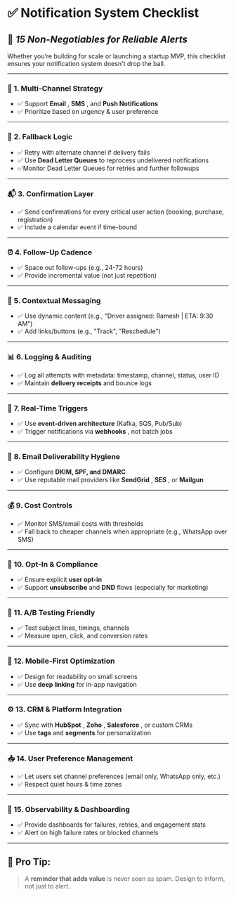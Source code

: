 # ✅ **Notification System Checklist**

## 🎯 *15 Non-Negotiables for Reliable Alerts*

Whether you’re building for scale or launching a startup MVP, this checklist ensures your notification system doesn't drop the ball.

---

### 🧱 **1. Multi-Channel Strategy**

* ✅ Support  **Email** ,  **SMS** , and **Push Notifications**
* ✅ Prioritize based on urgency & user preference

---

### 🔁 **2. Fallback Logic**

* ✅ Retry with alternate channel if delivery fails
* ✅ Use **Dead Letter Queues** to reprocess undelivered notifications
* ✅Monitor Dead Letter Queues for retries and further followups

---

### 📬 **3. Confirmation Layer**

* ✅ Send confirmations for every critical user action (booking, purchase, registration)
* ✅ Include a calendar event if time-bound

---

### ⏰ **4. Follow-Up Cadence**

* ✅ Space out follow-ups (e.g., 24-72 hours)
* ✅ Provide incremental value (not just repetition)

---

### 🧠 **5. Contextual Messaging**

* ✅ Use dynamic content (e.g., “Driver assigned: Ramesh | ETA: 9:30 AM”)
* ✅ Add links/buttons (e.g., "Track", "Reschedule")

---

### 📊 **6. Logging & Auditing**

* ✅ Log all attempts with metadata: timestamp, channel, status, user ID
* ✅ Maintain **delivery receipts** and bounce logs

---

### 📡 **7. Real-Time Triggers**

* ✅ Use **event-driven architecture** (Kafka, SQS, Pub/Sub)
* ✅ Trigger notifications via  **webhooks** , not batch jobs

---

### 🔐 **8. Email Deliverability Hygiene**

* ✅ Configure **DKIM, SPF, and DMARC**
* ✅ Use reputable mail providers like  **SendGrid** ,  **SES** , or **Mailgun**

---

### 💰 **9. Cost Controls**

* ✅ Monitor SMS/email costs with thresholds
* ✅ Fall back to cheaper channels when appropriate (e.g., WhatsApp over SMS)

---

### 👥 **10. Opt-In & Compliance**

* ✅ Ensure explicit **user opt-in**
* ✅ Support **unsubscribe** and **DND** flows (especially for marketing)

---

### 🧪 **11. A/B Testing Friendly**

* ✅ Test subject lines, timings, channels
* ✅ Measure open, click, and conversion rates

---

### 📱 **12. Mobile-First Optimization**

* ✅ Design for readability on small screens
* ✅ Use **deep linking** for in-app navigation

---

### ⚙️ **13. CRM & Platform Integration**

* ✅ Sync with  **HubSpot** ,  **Zoho** ,  **Salesforce** , or custom CRMs
* ✅ Use **tags** and **segments** for personalization

---

### 📥 **14. User Preference Management**

* ✅ Let users set channel preferences (email only, WhatsApp only, etc.)
* ✅ Respect quiet hours & time zones

---

### 🧩 **15. Observability & Dashboarding**

* ✅ Provide dashboards for failures, retries, and engagement stats
* ✅ Alert on high failure rates or blocked channels

---

## 🧠 Pro Tip:

> A **reminder that adds value** is never seen as spam. Design to inform, not just to alert.
